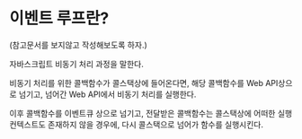 # 이벤트 루프란?
(참고문서를 보지않고 작성해보도록 하자.)

자바스크립트 비동기 처리 과정을 말한다.

비동기 처리를 위한 콜백함수가 콜스택상에 들어온다면, 해당 콜백함수를 Web API상으로 넘기고, 넘어간 Web API에서 비동기 처리를 실행한다.

이후 콜백함수를 이벤트큐 상으로 넘기고, 전달받은 콜백함수는 콜스택상에 어떠한 실행컨텍스트도 존재하지 않을 경우에, 다시 콜스택으로 넘어가 함수를 실행시킨다.
